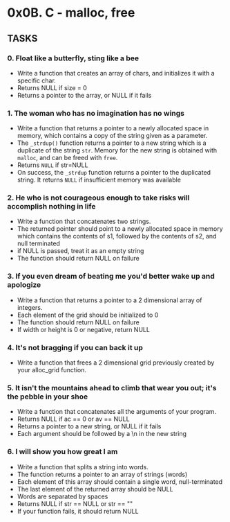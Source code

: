 # 0x0B. C - malloc, free

## TASKS

### 0. Float like a butterfly, sting like a bee
* Write a function that creates an array of chars, and initializes it with a specific char.
* Returns NULL if size = 0
* Returns a pointer to the array, or NULL if it fails

### 1. The woman who has no imagination has no wings
* Write a function that returns a pointer to a newly allocated space in memory, which contains a copy of the string given as a parameter.
* The `_strdup()` function returns a pointer to a new string which is a duplicate of the string `str`. Memory for the new string is obtained with `malloc`, and can be freed with `free`.
* Returns `NULL` if str=NULL
* On success, the `_strdup` function returns a pointer to the duplicated string. It returns `NULL` if insufficient memory was available

### 2. He who is not courageous enough to take risks will accomplish nothing in life
* Write a function that concatenates two strings.
* The returned pointer should point to a newly allocated space in memory which contains the contents of s1, followed by the contents of s2, and null terminated
* if NULL is passed, treat it as an empty string
* The function should return NULL on failure

### 3. If you even dream of beating me you'd better wake up and apologize
* Write a function that returns a pointer to a 2 dimensional array of integers.
* Each element of the grid should be initialized to 0
* The function should return NULL on failure
* If width or height is 0 or negative, return NULL

### 4. It's not bragging if you can back it up
* Write a function that frees a 2 dimensional grid previously created by your alloc_grid function.

### 5. It isn't the mountains ahead to climb that wear you out; it's the pebble in your shoe
* Write a function that concatenates all the arguments of your program.
* Returns NULL if ac == 0 or av == NULL
* Returns a pointer to a new string, or NULL if it fails
* Each argument should be followed by a \n in the new string

### 6. I will show you how great I am
* Write a function that splits a string into words.
* The function returns a pointer to an array of strings (words)
* Each element of this array should contain a single word, null-terminated
* The last element of the returned array should be NULL
* Words are separated by spaces
* Returns NULL if str == NULL or str == ""
* If your function fails, it should return NULL
